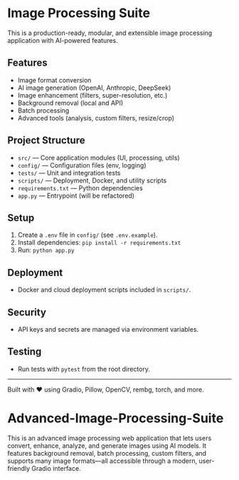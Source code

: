 # Image Processing Suite

This is a production-ready, modular, and extensible image processing application with AI-powered features.

## Features
- Image format conversion
- AI image generation (OpenAI, Anthropic, DeepSeek)
- Image enhancement (filters, super-resolution, etc.)
- Background removal (local and API)
- Batch processing
- Advanced tools (analysis, custom filters, resize/crop)

## Project Structure
- `src/` — Core application modules (UI, processing, utils)
- `config/` — Configuration files (env, logging)
- `tests/` — Unit and integration tests
- `scripts/` — Deployment, Docker, and utility scripts
- `requirements.txt` — Python dependencies
- `app.py` — Entrypoint (will be refactored)

## Setup
1. Create a `.env` file in `config/` (see `.env.example`).
2. Install dependencies: `pip install -r requirements.txt`
3. Run: `python app.py`

## Deployment
- Docker and cloud deployment scripts included in `scripts/`.

## Security
- API keys and secrets are managed via environment variables.

## Testing
- Run tests with `pytest` from the root directory.

---
Built with ❤️ using Gradio, Pillow, OpenCV, rembg, torch, and more.

# Advanced-Image-Processing-Suite
This is an advanced image processing web application that lets users convert, enhance, analyze, and generate images using AI models. It features background removal, batch processing, custom filters, and supports many image formats—all accessible through a modern, user-friendly Gradio interface.
